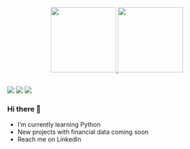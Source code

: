 <div align="center">
  <a href="https://github.com/gcmgabrielmartinez">
  <img height="150em" src="https://github-readme-stats.vercel.app/api?username=gcmgabrielmartinez&show_icons=true&include_all_commits=true&count_private=true"/>
  <img height="150em" src="https://github-readme-stats.vercel.app/api/top-langs/?username=gcmgabrielmartinez&layout=compact&langs_count=7"/>
</div>

 ##
  
  <div> 
  <a href = "mailto:gcm.gabrielmartinez@gmail.com"><img src="https://img.shields.io/badge/-Gmail-%23333?style=for-the-badge&logo=gmail&logoColor=white" target="_blank"></a>
  <a href="https://www.linkedin.com/in/gcmgabrielmartinez" target="_blank"><img src="https://img.shields.io/badge/-LinkedIn-%230077B5?style=for-the-badge&logo=linkedin&logoColor=white" target="_blank"></a> 
  <a href="https://instagram.com/ogabrielcalvo" target="_blank"><img src="https://img.shields.io/badge/-Instagram-%23E4405F?style=for-the-badge&logo=instagram&logoColor=white" target="_blank"></a>
  
</div>
  
 
### Hi there 👋

- I’m currently learning Python
- New projects with financial data coming soon
- Reach me on LinkedIn

<!-- **gcmgabrielmartinez/gcmgabrielmartinez** is a ✨ _special_ ✨ repository because its `README.md` (this file) appears on your GitHub profile.

Here are some ideas to get you started:
-->


  <!-- - 🤔 I’m looking for help with 
- 💬 Ask me about ...
- 😄 Pronouns: ...
- ⚡ Fun fact: ...-->


 


 <!-- 

<a href="https://www.youtube.com/channel/UC_-uuuZbY0AAt9CViNzvc-Q" target="_blank"><img src="https://img.shields.io/badge/YouTube-FF0000?style=for-the-badge&logo=youtube&logoColor=white" target="_blank"></a> 
 <a href="https://www.twitch.tv/rafaballerinii" target="_blank"><img src="https://img.shields.io/badge/Twitch-9146FF?style=for-the-badge&logo=twitch&logoColor=white" target="_blank"></a> 
<a href="https://discord.gg/wagxzStdcR" target="_blank"><img src="https://img.shields.io/badge/Discord-7289DA?style=for-the-badge&logo=discord&logoColor=white" target="_blank"></a> -->
  
